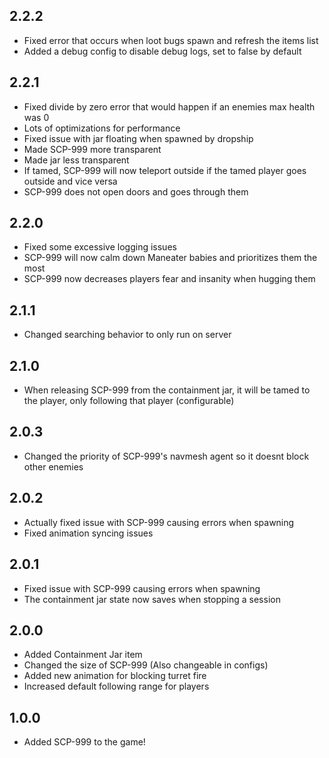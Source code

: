 ## 2.2.2
- Fixed error that occurs when loot bugs spawn and refresh the items list
- Added a debug config to disable debug logs, set to false by default

## 2.2.1
- Fixed divide by zero error that would happen if an enemies max health was 0
- Lots of optimizations for performance
- Fixed issue with jar floating when spawned by dropship
- Made SCP-999 more transparent
- Made jar less transparent
- If tamed, SCP-999 will now teleport outside if the tamed player goes outside and vice versa
- SCP-999 does not open doors and goes through them

## 2.2.0
- Fixed some excessive logging issues
- SCP-999 will now calm down Maneater babies and prioritizes them the most
- SCP-999 now decreases players fear and insanity when hugging them

## 2.1.1
- Changed searching behavior to only run on server

## 2.1.0
- When releasing SCP-999 from the containment jar, it will be tamed to the player, only following that player (configurable)

## 2.0.3
- Changed the priority of SCP-999's navmesh agent so it doesnt block other enemies

## 2.0.2
- Actually fixed issue with SCP-999 causing errors when spawning
- Fixed animation syncing issues

## 2.0.1
- Fixed issue with SCP-999 causing errors when spawning
- The containment jar state now saves when stopping a session

## 2.0.0
- Added Containment Jar item
- Changed the size of SCP-999 (Also changeable in configs)
- Added new animation for blocking turret fire
- Increased default following range for players

## 1.0.0
- Added SCP-999 to the game!